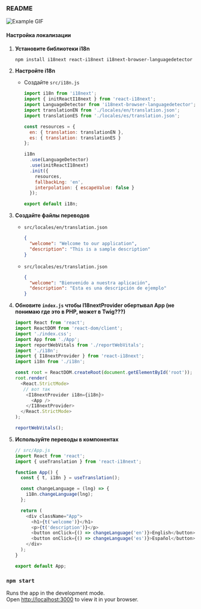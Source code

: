 ### README

![Example GIF](https://github.com/Paul-Sizon/i18next-react-example/blob/main/example.gif)

#### Настройка локализации

1. **Установите библиотеки i18n**
   ```bash
   npm install i18next react-i18next i18next-browser-languagedetector
   ```

2. **Настройте i18n**
   - Создайте `src/i18n.js`
     ```javascript
     import i18n from 'i18next';
     import { initReactI18next } from 'react-i18next';
     import LanguageDetector from 'i18next-browser-languagedetector';
     import translationEN from './locales/en/translation.json';
     import translationES from './locales/es/translation.json';

     const resources = {
       en: { translation: translationEN },
       es: { translation: translationES }
     };

     i18n
       .use(LanguageDetector)
       .use(initReactI18next)
       .init({
         resources,
         fallbackLng: 'en',
         interpolation: { escapeValue: false }
       });

     export default i18n;
     ```

3. **Создайте файлы переводов**
   - `src/locales/en/translation.json`
     ```json
     {
       "welcome": "Welcome to our application",
       "description": "This is a sample description"
     }
     ```
   - `src/locales/es/translation.json`
     ```json
     {
       "welcome": "Bienvenido a nuestra aplicación",
       "description": "Esta es una descripción de ejemplo"
     }
     ```

4. **Обновите `index.js` чтобы I18nextProvider обертывал App (не понимаю где это в PHP, может в Twig???)**
   ```javascript
   import React from 'react';
   import ReactDOM from 'react-dom/client';
   import './index.css';
   import App from './App';
   import reportWebVitals from './reportWebVitals';
   import './i18n';
   import { I18nextProvider } from 'react-i18next';
   import i18n from './i18n';

   const root = ReactDOM.createRoot(document.getElementById('root'));
   root.render(
     <React.StrictMode>
      // вот так
       <I18nextProvider i18n={i18n}>
         <App />
       </I18nextProvider>
     </React.StrictMode>
   );

   reportWebVitals();
   ```

5. **Используйте переводы в компонентах**
   ```javascript
   // src/App.js
   import React from 'react';
   import { useTranslation } from 'react-i18next';

   function App() {
     const { t, i18n } = useTranslation();

     const changeLanguage = (lng) => {
       i18n.changeLanguage(lng);
     };

     return (
       <div className="App">
         <h1>{t('welcome')}</h1>
         <p>{t('description')}</p>
         <button onClick={() => changeLanguage('en')}>English</button>
         <button onClick={() => changeLanguage('es')}>Español</button>
       </div>
     );
   }

   export default App;
   ```


### `npm start`

Runs the app in the development mode.\
Open [http://localhost:3000](http://localhost:3000) to view it in your browser.

